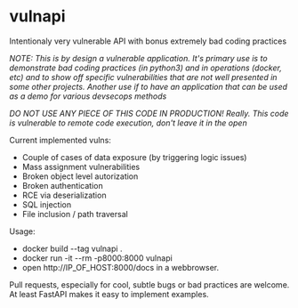 # vulnapi
Intentionaly very vulnerable API with bonus extremely bad coding practices

*NOTE: This is by design a vulnerable application. It's primary use is to demonstrate bad coding practices (in python3) and in operations (docker, etc) and to show off specific vulnerabilities that are not well presented in some other projects. Another use if to have an application that can be used as a demo for various devsecops methods*

*DO NOT USE _ANY_ PIECE OF THIS CODE IN PRODUCTION! Really.*
*This code is vulnerable to remote code execution, don't leave it in the open*

Current implemented vulns:
* Couple of cases of data exposure (by triggering logic issues)
* Mass assignment vulnerabilities
* Broken object level autorization
* Broken authentication
* RCE via deserialization
* SQL injection
* File inclusion / path traversal


Usage:
* docker build --tag vulnapi .
* docker run -it --rm -p8000:8000 vulnapi
* open http://IP_OF_HOST:8000/docs in a webbrowser. 

Pull requests, especially for cool, subtle bugs or bad practices are welcome. At least FastAPI makes it easy to implement examples. 
